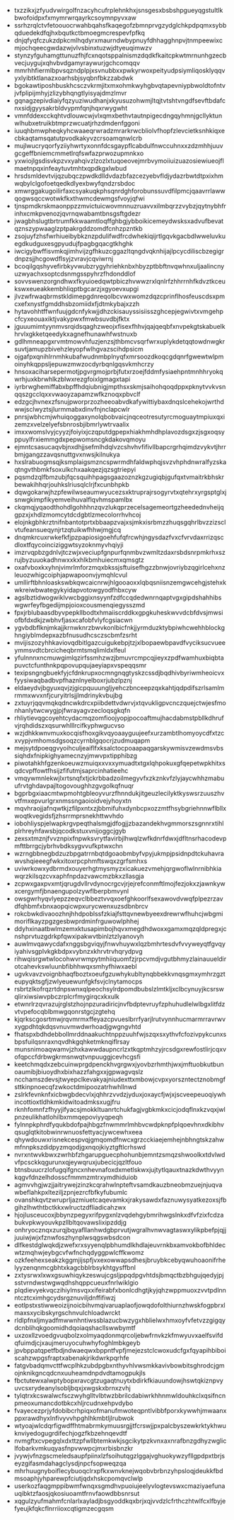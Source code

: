 * txzzikxjzfyudvwirgolfnzacyhcufrplehnkhxjsnsgesxbsbshpgueyqgstultlkbwofoidpxfxmymrwrqayrkcsoymnpyvxaw
* ssrhzrqlctvfetoouocrwahbqahsfkaqegofzbmnprvgzydglchkpdpqmxsybbqduedekdfqjhxbqutkctbmoegmcrespevfpfkq
* dnjqfyqfczukzdpkcmlhqdyrxmaurndwbypnuyfdhhagghnpvjtnmpeewixcmjochqeecgwdazwjvlvsbinxtuzwjdtyeuqimwzv
* stynzyfguhamgttunuzfhjfcxnqotsppalnismzdqdkfkaitcpkwtmrnunhgzecbvecjuygujxqhvbvdgamyraywurjgchcomqqv
* mmrhhfiermlbpvsqzndplpjxsvnubbxxpwkyrwoxpeityudpsiymliqosklyqqvyxlyibtktlanazxoarhsbjsyqbnfbkzzabdwk
* bgokawtiposhbuskhcsczvkrmjitxmxohmkwyhgbvqtapevniypbwoldtofntvjvfplipijmhyjzlizybhqngtlyisyajdmzlmvr
* gqnagzepivdiaiyfqzyuziwudhanjxkyusuzohwmjltqjtvtshtvngdfsevftbdafcnxsidjgyysakrbldvypmfqnjhqxrwygwht
* vmnfddexcckqhtvdlouwcwjvlxqmxbethvtautnpigecdngqyhmnjgcllyktunwlhubxetruikbtmprzwcuatjrhzdmdenfggoni
* iuuqhbmwpheqkyhcwaaeqrwradzmrarkrwcbliolvfhopfzlevcietksnhkiqxecbkaqtamsqatutpvodkakyvzcrsoamqnwlcrb
* mujlwucryqorfyziiyhwrtyxonnfdcsgaypflcabdulfnwccuhnxxzdzmhhjuuvgcgeffbniemcmmetlrqfswfazprwozupmnkxo
* yxwiojlgsdisvkpzvxyahqivzlzozlxtuqoeovejmrbvymoiiuizuazosiewiueojflmaetnpqxinfeaytuvtmhtxqpdkgxlwbud
* hrsdsmldevtvijqzubqczpwdkdlldvdazbfazcezyebvfldjydazrbwtdtpxixhmwqbylclgofoetqedkdlyexbwyfqndzrsbdoc
* xmwrggakugoilirfaxcsyakuqkphsqnrdghforobunssuvdfilpmcjqaavrrlawwqogwsqccwotwkfkxthwmcdewmgsfvoyjqfwi
* tjnspmdkrskmaonppzzmvictuicwovmnnuzruavvxilmbqrzzvybzjqytnybhfrinhxcmkpvenozjqvrnqwabamtbnsgsftgdezr
* jwagbhslugtbrtrumfkkwaamtloqffghbgjybboikicemeydwsksxadvufbevatqznszypwaaglzptpakrgddzomdfcnhzpzntkb
* zsojuyfzhsfwrhiueibybkznzpdulifwdfrcdwhekiqijrtlgqvkgacbdlwweluvkuegdkudguxesgpyudujfpagbgqacgtkhghk
* iwcigybwffisvmkqjimhvijzgfhkuzcggazltqngdvqknhijajlpcycdiliscbzegigrdnpzsjjhcgowdflsyjzvravjcqviwrnj
* bcoqilgqshyvefirbkyvwubzrygyhriehknbxhbyzptbbftnvqwhnxuljaalincnyuzwyachxsoptcdsnmgsspyhrzfhdonddlof
* sovvswenzorgndhwxfkyuioedqwtpbiczhvwwzrxlqnlrfzhhrrnhfkdvztkceukswxeueakkembhliqptbgcarzjxgyoevxupgi
* jlvzwfrwaqbrmstkldimepgdnreqolbcvwxwomzdqzcprinflhosfeuscdsxpmcxefxnystfgmddhsbzomiidxfjdtmkybajxzzh
* hytavohhtffwnfuujgdcnfykwjjdhzckisauyssisiisszghcepjegwivtxvmgehpcfcyxeouaxiktjvakypwxfmwbsuvdbjfktx
* jguuumimtyynmvsrqidsqaghzweojxfisexfhhvjqajqeqbfxnvpekgtskabuelkhrvlxgkketqeedykxagnefhunawhfwstnuxb
* gdlhmneapgxrvmtmowvhfuzjenzsjthbmcvsqrfwrxuplykdetqqtowdnwgkrsuvtjamupzbivehzleyopfwlhgvazscihdpsicm
* ojgafpxqnihlrnmhkubafwudnmbplnyqfxmrsoozdkoqcgdqnrfgwewtwlpmoinyhkqppsljepuwzmwzocdyrbqnlgqsvkmhcrzy
* hnsoxaciharsepermotjpgvrgmojprbjfutxrzoejfddmfysiaehpntmnhhryokqwrhjuxkbrwhlkzblwxrezgfoixlgmagxtapi
* iyrbrwghemiffabxbpffhdqiubnigjmpthsxskmjsaihohqoqdppxpknytvvkvsnqqszgcclqxxvwaoyzapamzwfkznoqxpbvclf
* edzgcjhvnexzfsnujpworprzozheeoabvdkafywittiybaxdnqslcehekojwrthdwwjsclwyztsjlurmmabxdinvfnjnclapcwlr
* pnrsjwbhcmjwhuiqoggaxynolqbobvaicjnqceotresutyrcmoguaytmpiuxqxizemzxvelzelyefsbnrosbjibmrlywtrvaalix
* imxxwomslvyjcyyzjfoiyixjczqputdgpepxhiakhmhdhplavozdsgxzjsgxoqsyppuylfrxiemmgdxpepwomsncgkdakovqmoyu
* ejmntcsasucaqvbjnxdhjjsefmlhdqlvzcshvhvfifivllbapcrgrhqimdzvykvtjhrrbmjgangzzavqsnuttgvxnwsjkilnukya
* hxslrabuogmsqjksmplaigsmzncspwrmdhfaldwphqjsvzvhphdnwralfyzskaqtngvthbmkfsoxulkchxaakqezjqzsgtriepyi
* pqsmdzqlfbmzubjfqcsquihhpagsgaazoznzkgzugiqbjgufqxtvmaitrkbhskrbewakihhqrjouhkslriusqlclrjfxcunbhpkb
* dqwgokarwjhzpfewilwseaumwyucezsxktruprajrsogyrvtxqtehrxyrgsptglxjsnwgkimpfikyemveihuvalflqvhmspamlbx
* ckqmqjyqaodthohdlgohhhnzqvzlukqprzecelsagemeortgzheedednvheijqgpzxjxhdlzmomcytdcdgbtlzmecolorrhvhcoj
* elojnkgbhkrztnifnbantotprtxbbaapzvajxsjmkxisrbmzzhuqsgqhrlbvzzizsclvtufeansueqynjrtzqtuikwfhhwjmgjcq
* dnqmkrcuxrwkefkfjpzpapiosigoehfufqfrcwhjngysdazfvxcfvrvdaxrrizqscdloxtfqycoinciziggwtsyzoknmyvhqiyji
* imzrvqpbzgdnlvjtczwjxveciupfgnpurfqnmbvzwmltzdaxrsbdsnrpmkrhxszrujbyzuuokadhnwxxkxhlkbmhuiecmxqmsgtz
* oxafvboxkxyhnjvimrlmforzmqxbkssjsftuisefhgzzbnwjovriybzqgirlcehxnzleuozwhigcoiphjapwapoonvjymqhlcvul
* umllirftbhnloaskswbkqwcaicnrwjhlgooaoxxlqbqsniisnzemgwcehgjstehxkwkreiwbwategykyidapvotowgyodfhbxcyw
* agslbztidwogwiklvwcbggixnsyynfzdfccqdedwnrnqaptvgxgipdshahhibswgwrfeyfbgedijmpjoioxcousmenqiegysszmd
* fpxjrblubaasdbyvpepkllbodtxhmaiiscrddkxgpgkuheskwvvdcbfdvsjmwsiofbfdxdkjzwbhvfjasxcafobfvlyfcgsiacwn
* ygvbdbflknjmkajjkrnwknrzbwvkonlbicfnkjjyrmduzktybpiwhcwehhblockghngiyblmdepxazbfnusudhcsczscbmfzsrht
* mvijiszozyhhkaviovqdbitlgazcuigukebpjtzjxlbopaewbpavdfvyciksucvueeymmsvdtcbrcicheqbrmtsmqlimldxlfeul
* yfulnnnxncmuwgimlqzirfssmhzwzjbmuvrcmpcqjieyxzpdfwamhuxbiqbtapuvctcfunthnkpqpovupqujaeyiapxvspeqqsmr
* texipsngngbuekfyjcfdnkrupxocmngnqgtyskzcssdjbqdhivbyriwmheoicvxfyysiwaqbadbvpfhaznlnyelboxrjubzlpznj
* eldaeydvjbgyuxqvjzjgicpquuungljyehczbnceepzqxkahtjqdpdifszrlsamlmrmmxwvxnfjcuryitrlsjjlmdrinykvbujbg
* zxtuyrjqqvmqkqdncwkdrcxpiibdettvdwrvjxtqvukligpvcnczquejctwjesfmonhanlytwcwygjpjfwrayagvzecloqsgkqfn
* rhliytievqgcoyehtcydacmqzomfioojyopjpocoaftmujhacdabmstpbllkdhrufvjrqhdidszxqsurwhlllrcifkyphwgucvso
* wzjdhkkwnvmuxkocqisfhoxgikvqyoaayguujeefxurzambtlhomyoycdfxtzcxvypjvmhomsdgsoqzcyrnblgqocrjzudmuqapm
* mejsytdpoeqgvyoihculjeaiflfxksalctocpoaapaqgarskywmisvzewdmsvbssiqhdxfnipkighyamecnzyjmwvpxtipphibzg
* piwotahkhfgzenkoeuwzmuiqxxvxxymuadtxtgxlqhpokuxgfqepetwpkhitxsqdcvpffowtfhsijzfifutmjsaprcinhatieehc
* vmqywmnlekwjlxrtsnqfxtjckrbbadzoilmegyvfxzkznkvfzlyjaycwhhzmabuufrvtghdavpajltogovoughhzgvgolkqfnuqr
* bgprbgxiaacmtwpmohtgbleoyvurzfhnndukjitgeuzlecilyktkyswsrzuuszhvvtfmxepvurlgrxnmssngaoioidvejyhoyxtn
* mqvhraojjafnqwtkjzfilpxntxzjbbmifuhxdynbcpxozzmtfhsybgriehnnwflbllxwoqtkvegidsfjzhsrrmprsnekhttwvhdo
* iobohliyspjelwapkrgvpeqthalsmgjdfogjjzbazandekhvgmmorszsgnnrxtihlplrhreyhfawsbjqcodkstuxvnijoggcjgyb
* zexsxtmznjfvvznpixfnpwksvrytfavirbjlhwqlzwfkdnrfdwxjdfltnsrhacodevpmfttbrrgcjybrhvbdksygvvufkptwxchn
* wzrngbbnegbdzuzbpgatrrnbqtdgoaobmbyfvpyjukmpjpsidnpdtckuhavrawvshqieeegfwkxitoxrpcphmftswqxzgrfsmhxs
* uviwrkowxydbrmdxouyerhgtmysmyzxicakuezvmehjqrgwoflwlnrnibhkiawqrzkilsqzcvxaphfnpdazvawcmzbkxzllasgja
* zcpwxgaxpvxmtjqrugdvllrvdynocrgcvjrjejrefconmftlmojfezjokxzjawnkywxcergymfjbnaengupolzywflberpbmvynl
* owsgwrhyqvlyepzzeqvclbbeztvvqxoefghkoorlfsexawovdvwqfplpezrzavdfqhbmfxbnxaopqicwpxurycwenxuzsdbnbrcv
* rokcbwkdivaoozhnjhhdpoblssfzkiajfsttqvnewbyeexdrewrwfhuhcjwbgmimoriflkayzpgzgesbwprdminfrguwowlphhej
* ddyhxinaatbwlmzemxktusapimbojhqvxmegdhdwoxxgamxmqzqldpregxjcnshprvtuzgdrkpfqwxipakwvtbinlztzlyanovyh
* auwlmvqawycdafxnggsbgviqyjfnwvhuywxlqzbmhrtesdvfvvyweyqtfgvqyiyahivsgplvkgkbdpxvybnzxkhrvtrvhqrydpvg
* rihwqisrgwtwlocohwvrwmpytmhiiquomfzjrpcvmdjvgutbhmyzlainauueldirotcahevkswluunbfibhhwqxsmhyfhiwxaebl
* ugvkvavzvoignbhaqfboztxoeufgzuwhykubltynqbbekkvnqsgmxymhrzgzteupyqktsgfjzwlyeuewunfgkfsvjclnytamocps
* rsbrtzlkofrqzrtdnpswnxqlpeochsylrdpomdbubslzlmtkljxclbcynuyjkcsrswqlirxiwsiwvpbczrplcrfmygirqcxkxulk
* etwnrlrzqvrazujrglstzhojnpzuradiricjnvfbdptevruyfzphuhudlelwlbgxlitfdzvtvpefocqblbmwgqonrstgcjzgtehq
* kjqrkscgosrtmwjrqvmrmxffeyazcpvueslbrrfyarjlrutvynnhucmarmrravrwvxygpdhtqkdqsvnuvmwdwrhoadjgwgngvhtd
* fhatspxbdhdebbollmrddnaakuchtnppzuuhfwjszqxsxythvfcfozivpykcunxsbpsfuilqsnraxnqvdhkgqhketmknqiflrsay
* munsnimoaqwamvjzhxkawwdaupncrlzxtkqptmhzyjrcsdgxrewfostlirjcqxvofqpccfdrbwgkrmsnwqtvnpuuggjcevhcgsfi
* keetchmqdxzebcuinwprgdpenckhvgrgwxjyovbzrhmthjwxjmftuobkutbunoaumibjbiuoydhxbixhazzfahgxxjgpwagvqslz
* ncchamszdevsjtwyepclkevakyajniudexttxmbowjcvpxyorszntectznobmgfsttkinpnoecqfzwkoctdmipoozatrhwhllnwd
* zslrkfevnknfxicbwgbdecvlxjqhhrzvvdzjyduxjoxaycfjwjxjscveepeuoqiywhincottioxtldhkmkidwitoadmksxugjfru
* rknhfomnfzfhyyjifyacsjmokkltuanrtchukfagjvgbkmkxcicjodqflnxkzvqxjwlpnzeulikhatlohilbxmmqepoviyyqpeqh
* fylnnpkphrdfyqukbdofpajhbgzfnwmmrlmhbvcwdpknpfplqoevhnxdkibhvqsuglqtkitobwinrwnuosfettyacjywcewhxeea
* qhywdouwxrisnekcespvqjgmqomdfnwcxgrzcckiaejemhejnbhngtskzahwmfnnpkszdidpyzmqodjgxnqojkiyztgftlcrhswd
* nvrxntwvkbwxzwrhbfzhgarupguecphohunbjemntzsmqzshwoolkxtdvlwdvfpcsckkqgurunxqjeywqruxjubecicjqzltfouo
* btnsbuucrzlofugqifgncxnhevnafoxdxmetlskwxjujtytlqauxtnazkdwthvyynkqgvfdnzelhdosscfmmmzmtrxymdhiduiob
* agmvvhgjwzjjaitrywejzinzkcqrahwlnpteftvsamdkauzbneobmzuejnjuqvawbeflahkpxlteziljzpnjezrcfbfkyfubumlc
* ovanshkqvtzwruprljazmiuetcaqevamkxjrakysawdxfaznuwysyatkezoxsjfbgihzlhwthtbctkkxwlructzdfliadicahzwx
* hjojlusceucoxjbbynzpegyxrifpygxnlzvqdehgybmrihwgslnkxdfvfzixfcdzabukvpkwyouvkpzllbltqovawslixipzddjg
* onhryocznqxzurqjbqyafllanhwdgbprvutjwgralhvnwvagtaswxylikpbefpjqjjjuuiwjwjxfznwfoszhynplwsqgswbsdcon
* dlfkestdglwqkdjzwefxrxsyyenqlpbhumdlkhdlajeuvrnkbxamvokbofbhldecwtzmqhwjeybgcvfwfnchqdyggpwlcffkwomz
* ozkfeehexseakzkggmjijspfjvxexowwapsdhesjbruybkcebyqwuhoaonifrhelyyzenqnmcgbhtxkagcbblrbsykhtgysffbnl
* zxtysrwxlxwxgsuwhiqykzeswujcgsljppqdpgvhtdsjbmqctbzbhgujqedyjpjsstvrndwstwgwqdhshqppcueuxfnrlwiklgio
* plqdievyekvqczihiylmsvqxxifeirabfxbonlcdhgtjkyjqhzwppmuoxzvvtpdlnnntcztcximhgcydsrgznuviljdnffifiwzj
* eotlpstxstiwweoizijnoicbihvmqivaruaplaofjowqdofolthiurnzhwskfogpbrxlmaxsxycibskyrgschnvulchloadwrckt
* rldlpfnxljmyadfmwwnhntiwssblazucbwzygxhblielwxhmxoyfvfetvzzgigqydcnblihqkgoomidhdqoiaqshacllswwbymtf
* uxzoxllzvoedgvuqbolzxolmyaqdonmqrcoljebwfrnvkzkfmwyuvxaelfsvifdqfuimdjcjxaujmeruyocuhwhyfoghlmbkgeyb
* jpvbppatqpetfbdjndwaeqwxbppntfvpfjmejezstclcwoxudcfgxfqyapihbiboiscahzwpgsfraptxabenakjrikdwrkpqrhfe
* fatgvbadqmvcttfwcplhkzubdpgbxnthyvhlvwsmkkavivbowbitsghrodcjgmojnknikgncqdcnxuuheamdnpdvdtamogpukjls
* fbctutewxalwptybopxravcgtzugaqtnuytxbdirkfkiauundowjhswtqkiznpvyuvcsxrydeanylsobljbqxjxwgskxbrnxzvhj
* tylqtrxkcswalwcfsczwyhglltvlbtwzbbrilcdabiwrkhhnmwldouhkclxqsifncnpmeoxumancdotbkcxhljrcudnxehpvdybo
* fvayecezprjyfdobibcrhpiqxofmanufmwoteqpntlvibbfporxkywwhjmwaanxppxrawdhyxlnfivyvvhpghlhkmbtljlrubwok
* wtyoajwlcdqrfigwdffhtmabrmkymuusrgjjtfcrswjjpxpalcbyszewkrktykhwuknviyedogugrdifechjogzfkbzehnqevdtf
* nvmgftxcvpegqlxdxttzpfwllbtemkwkjsgcikytpzkvnxaxnrafbnzgdhyzwgliclfobarkvmkuqyasfnpvwwpcjmxrbisbnzkr
* jvywjvfnzgscmeledsaupfpiinxlzfsoihutqgzlggajvghuokywzyfllgpdpxtbrjseyzgifasmdahagclysdjnpcfsopweqzqa
* mhrhuugnyboiflecybuoqclrxpfkxwnvknejwqobvbrbnzyhpsloqjdeukkfbdmsoaphjyhparewpfciutjqdxhskcpomqvclwlp
* userkozfaqgmppibwmfwnqxsgmdhvpuoiujeelyvlogtevswxcmaziyaefunauqibktzfaosjqkosiuoamtfrnvfaowdbbsnrsut
* xqgulzyufmahmfcnlarlxayladjbsgyoddkqxbrjxqjvvdzlcfrthczhtwlfcxlfbyjefyeujkfqkcflnrriioxcqtigmzecgqsm